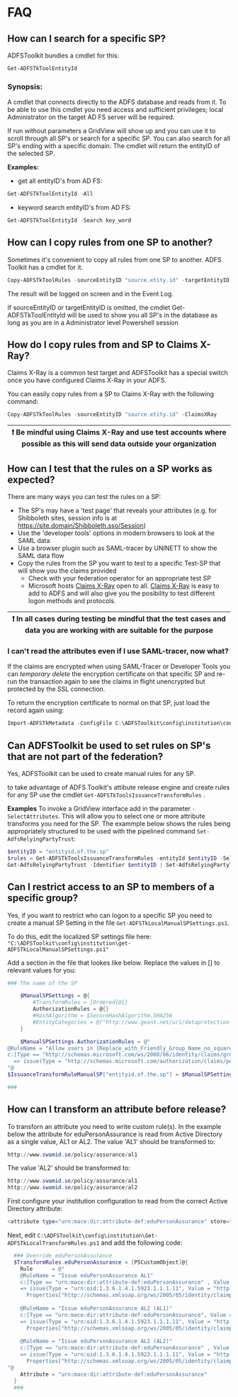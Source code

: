 # FAQ
## How can I search for a specific SP?

ADFSToolkit bundles a cmdlet for this:
```Powershell
Get-ADFSTkToolEntityId
```
### Synopsis: ###

A cmdlet that connects directly to the ADFS database and reads from it. To be able to use this cmdlet you need access and sufficient privileges; local Administrator on the target AD FS server will be required. 

If run without parameters a GridView will show up and you can use it to scroll through all SP's or search for a specific SP. You can also search for all SP's ending with a specific domain.
The cmdlet will return the entityID of the selected SP.

**Examples:**
- get all entityID's from AD FS:

```Powershell
Get-ADFSTkToolEntityId -All
```

- keyword search entityID's from AD FS:

```Powershell
Get-ADFSTkToolEntityId -Search key_word
```

## How can I copy rules from one SP to another?
Sometimes it's convenient to copy all rules from one SP to another. ADFS Toolkit has a cmdlet for it.
```Powershell
Copy-ADFSTkToolRules -sourceEntityID "source.etity.id" -targetEntityID "target.entity.id"
```
The result will be logged on screen and in the Event Log.

If sourceEntityID or targetEntityID is omitted, the cmdlet Get-ADFSTkToolEntityId will be used to show you all SP's in the database as long as you are in a Administrator level Powershell session

## How do I copy rules from and SP to Claims X-Ray?
Claims X-Ray is a common test target and ADFSToolkit has a special switch once you have configured Claims X-Ray in your ADFS. 

You can easily copy rules from a SP to Claims X-Ray with the following command:
```Powershell
Copy-ADFSTkToolRules -sourceEntityID "source.etity.id" -ClaimsXRay
```
|:exclamation: Be mindful using Claims X-Ray and use test accounts where possible as this will send data outside your organization |
|-----------------------------------------------------------------------------|


## How can I test that the rules on a SP works as expected?
There are many ways you can test the rules on a SP:
- The SP's may have a 'test page' that reveals your attributes (e.g. for Shibboleth sites, session info is at https://site.domain/Shibboleth.sso/Session)
- Use the 'developer tools' options in modern browsers to look at the SAML data
- Use a browser plugin such as SAML-tracer by UNINETT to show the SAML data flow
- Copy the rules from the SP you want to test to a specific Test-SP that will show you the claims provided
  - Check with your federation operator for an appropriate test SP 
  - Microsoft hosts  [Claims X-Ray](https://adfshelp.microsoft.com/ClaimsXray/) open to all.  [Claims X-Ray](https://adfshelp.microsoft.com/ClaimsXray/) is easy to add to ADFS and will also give you the posibility to test different logon methods and protocols. 

|:exclamation: In all cases during testing be mindful that the test cases and data you are working with are suitable for the purpose
|-----------------------------------------------------------------------------|
### I can't read the attributes even if I use SAML-tracer, now what?

If the claims are encrypted when using SAML-Tracer or Developer Tools you can *temporary delete* the encryption certificate on that specific SP and re-run the transaction again to see the claims in flight unencrypted but protected by the SSL connection.

To return the encryption certificate to normal on that SP, just load the record again using:
```Powershell
Import-ADFSTkMetadata -ConfigFile C:\ADFSToolkit\config\institution\config.YouFedPrefixHere.xml -EntityId TheEntityIDToWorkWith
 ```

## Can ADFSToolkit be used to set rules on SP's that are not part of the federation?
Yes, ADFSToolkit can be used to create manual rules for any SP.

to take advantage of ADFS Toolkit's attibute release engine and create rules for any SP use the cmdlet ``Get-ADFSTkToolsIssuanceTransformRules`` . 

**Examples**
To invoke a GridView interface  add in the parameter ``-SelectAttributes``. This will allow you to select one or more attribute transforms you need for the SP.
The exammple below shows the rules being appropriately structured to be used with the pipelined command ``Set-AdfsRelyingPartyTrust``:

```Powershell
$entityID = "entityid.of.the.sp"
$rules = Get-ADFSTkToolsIssuanceTransformRules -entityId $entityID -SelectAttributes
Get-AdfsRelyingPartyTrust -Identifier $entityID | Set-AdfsRelyingPartyTrust -IssuanceTransformRules $rules
```
## Can I restrict access to an SP to members of a specific group?
Yes, if you want to restrict who can logon to a specific SP you need to create a manual SP Setting in the file ``Get-ADFSTkLocalManualSPSettings.ps1``. 

To do this, edit the localized SP settings file here:
`` "C:\ADFSToolkit\config\institution\get-ADFSTkLocalManualSPSettings.ps1"``

Add a section in the file that lookes like below. Replace the values in [] to relevant values for you:
```Powershell
### The name of the SP

    $ManualSPSettings = @{
        #TransformRules = [Ordered]@{}
        AuthorizationRules = @{}
        #HashAlgorithm = $SecureHashAlgorithm.SHA256
        #EntityCategories = @("http://www.geant.net/uri/dataprotection-code-of-conduct/v1")
    }

    $ManualSPSettings.AuthorizationRules = @"
@RuleName = "Allow users in [Replace_with_Friendly_Group_Name_no_square_brackets]"
c:[Type == "http://schemas.microsoft.com/ws/2008/06/identity/claims/groupsid", Value == "[Specific_GroupSID_no_square_brackets]", Issuer == "AD AUTHORITY"]
  => issue(Type = "http://schemas.microsoft.com/authorization/claims/permit", Value = "true");
"@
$IssuanceTransformRuleManualSP["entityid.of.the.sp"] = $ManualSPSettings 

###
```
## How can I transform an attribute before release?
To transforn an attribute you need to write custom rule(s).
In the example below the attribute for eduPersonAssurance is read from Active Directory as a single value, AL1 or AL2.
The value 'AL1' should be transformed to:
```Powershell
http://www.swamid.se/policy/assurance/al1
```
The value 'AL2' should be transformed to:
```Powershell
http://www.swamid.se/policy/assurance/al1
http://www.swamid.se/policy/assurance/al2
```

First configure your institution configuration to read from the correct Active Directory attribute:
```Powershell
<attribute type="urn:mace:dir:attribute-def:eduPersonAssurance" store="Active Directory" name="AttributeContainingALValue" />
```
Next, edit ``C:\ADFSToolkit\config\institution\Get-ADFSTkLocalTransformRules.ps1`` and add the following code:
```Powershell
  ### Override eduPersonAssurance
  $TransformRules.eduPersonAssurance = [PSCustomObject]@{
    Rule      = @"
    @RuleName = "Issue eduPersonAssurance AL1"
    c:[Type == "urn:mace:dir:attribute-def:eduPersonAssurance" , Value == "AL1"]
    => issue(Type = "urn:oid:1.3.6.1.4.1.5923.1.1.1.11", Value = "http://www.swamid.se/policy/assurance/al1", 
      Properties["http://schemas.xmlsoap.org/ws/2005/05/identity/claimproperties/attributename"] = "urn:oasis:names:tc:SAML:2.0:attrname-format:uri");
    
    @RuleName = "Issue eduPersonAssurance AL2 (AL1)"   
    c:[Type == "urn:mace:dir:attribute-def:eduPersonAssurance", Value == "AL2"]
    => issue(Type = "urn:oid:1.3.6.1.4.1.5923.1.1.1.11", Value = "http://www.swamid.se/policy/assurance/al1", 
      Properties["http://schemas.xmlsoap.org/ws/2005/05/identity/claimproperties/attributename"] = "urn:oasis:names:tc:SAML:2.0:attrname-format:uri");
 
    @RuleName = "Issue eduPersonAssurance AL2 (AL2)"   
    c:[Type == "urn:mace:dir:attribute-def:eduPersonAssurance" , Value == "AL2"]
    => issue(Type = "urn:oid:1.3.6.1.4.1.5923.1.1.1.11", Value = "http://www.swamid.se/policy/assurance/al2", 
      Properties["http://schemas.xmlsoap.org/ws/2005/05/identity/claimproperties/attributename"] = "urn:oasis:names:tc:SAML:2.0:attrname-format:uri");
"@
    Attribute = "urn:mace:dir:attribute-def:eduPersonAssurance"
  }
  ###
```
